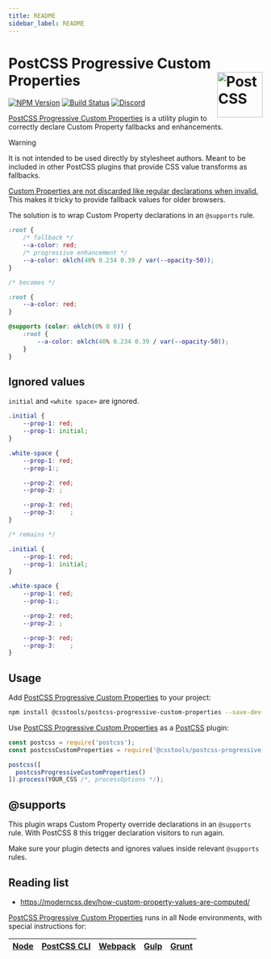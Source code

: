 ```yaml
---
title: README
sidebar_label: README
---
```

# PostCSS Progressive Custom Properties [<img src="https://postcss.github.io/postcss/logo.svg" alt="PostCSS" width="90" height="90" align="right">][postcss]

[![NPM Version][npm-img]][npm-url]
[![Build Status][cli-img]][cli-url]
[<img alt="Discord" src="https://shields.io/badge/Discord-5865F2?logo=discord&logoColor=white">][discord]

[PostCSS Progressive Custom Properties] is a utility plugin to correctly declare Custom Property fallbacks and enhancements.

> [!WARNING]
> It is not intended to be used directly by stylesheet authors.
> Meant to be included in other PostCSS plugins that provide CSS value transforms as fallbacks.

[Custom Properties are not discarded like regular declarations when invalid.](https://www.w3.org/TR/css-variables-1/#invalid-variables)
This makes it tricky to provide fallback values for older browsers.

The solution is to wrap Custom Property declarations in an `@supports` rule.

```css
:root {
	/* fallback */
	--a-color: red;
	/* progressive enhancement */
	--a-color: oklch(40% 0.234 0.39 / var(--opacity-50));
}

/* becomes */

:root {
	--a-color: red;
}

@supports (color: oklch(0% 0 0)) {
	:root {
		--a-color: oklch(40% 0.234 0.39 / var(--opacity-50));
	}
}
```

## Ignored values

`initial` and `<white space>` are ignored.

```css
.initial {
	--prop-1: red;
	--prop-1: initial;
}

.white-space {
	--prop-1: red;
	--prop-1:;

	--prop-2: red;
	--prop-2: ;

	--prop-3: red;
	--prop-3:    ;
}

/* remains */

.initial {
	--prop-1: red;
	--prop-1: initial;
}

.white-space {
	--prop-1: red;
	--prop-1:;

	--prop-2: red;
	--prop-2: ;

	--prop-3: red;
	--prop-3:    ;
}
```

## Usage

Add [PostCSS Progressive Custom Properties] to your project:

```bash
npm install @csstools/postcss-progressive-custom-properties --save-dev
```

Use [PostCSS Progressive Custom Properties] as a [PostCSS] plugin:

```js
const postcss = require('postcss');
const postcssCustomProperties = require('@csstools/postcss-progressive-custom-properties');

postcss([
  postcssProgressiveCustomProperties()
]).process(YOUR_CSS /*, processOptions */);
```

## @supports

This plugin wraps Custom Property override declarations in an `@supports` rule.
With PostCSS 8 this trigger declaration visitors to run again.

Make sure your plugin detects and ignores values inside relevant `@supports` rules.

## Reading list 

- https://moderncss.dev/how-custom-property-values-are-computed/

[PostCSS Progressive Custom Properties] runs in all Node environments, with special instructions for:

| [Node](INSTALL.md#node) | [PostCSS CLI](INSTALL.md#postcss-cli) | [Webpack](INSTALL.md#webpack) | [Gulp](INSTALL.md#gulp) | [Grunt](INSTALL.md#grunt) |
| --- | --- | --- | --- | --- |


[cli-img]: https://github.com/csstools/postcss-plugins/actions/workflows/test.yml/badge.svg
[cli-url]: https://github.com/csstools/postcss-plugins/actions/workflows/test.yml?query=workflow/test
[discord]: https://discord.gg/bUadyRwkJS
[npm-img]: https://img.shields.io/npm/v/@csstools/postcss-progressive-custom-properties.svg
[npm-url]: https://www.npmjs.com/package/@csstools/postcss-progressive-custom-properties

[PostCSS]: https://github.com/postcss/postcss
[PostCSS Progressive Custom Properties]: https://github.com/csstools/postcss-plugins/tree/main/plugins/postcss-progressive-custom-properties

